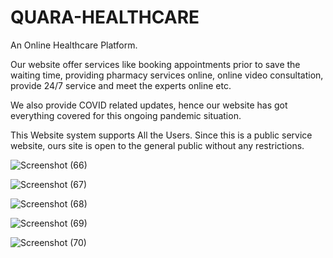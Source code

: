 # QUARA-HEALTHCARE
An Online Healthcare Platform.

Our website offer services like booking appointments prior to save the waiting time, providing
pharmacy services online, online video consultation, provide 24/7 service and meet the
experts online etc.

We also provide COVID related updates, hence our website has got everything covered
for this ongoing pandemic situation.

This Website system supports All the Users. Since this is a public service website, ours
site is open to the general public without any restrictions.

![Screenshot (66)](https://user-images.githubusercontent.com/71492296/195991948-a02ebf99-4675-4f48-bfee-fb98b1d4e986.png)

![Screenshot (67)](https://user-images.githubusercontent.com/71492296/195991988-32162d36-d62b-4c89-ac2d-af56d676bfe3.png)

![Screenshot (68)](https://user-images.githubusercontent.com/71492296/195992016-a5ae368d-9d3b-4ed8-8f99-57652244a467.png)

![Screenshot (69)](https://user-images.githubusercontent.com/71492296/195992047-02fa3c0d-e19c-43ac-82ff-33fec2b485c1.png)

![Screenshot (70)](https://user-images.githubusercontent.com/71492296/195992103-388ab7b3-a59c-4c55-9030-e0e1ff0dcbf4.png)
